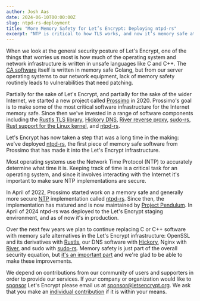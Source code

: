 ```yaml
---
author: Josh Aas
date: 2024-06-10T00:00:00Z
slug: ntpd-rs-deployment
title: "More Memory Safety for Let’s Encrypt: Deploying ntpd-rs"
excerpt: "NTP is critical to how TLS works, and now it’s memory safe at Let’s Encrypt."
---
```


When we look at the general security posture of Let's Encrypt, one of the things that worries us most is how much of the operating system and network infrastructure is written in unsafe languages like C and C++. The [CA software](https://github.com/letsencrypt/boulder) itself is written in memory safe Golang, but from our server operating systems to our network equipment, lack of memory safety routinely leads to vulnerabilities that need patching.

Partially for the sake of Let's Encrypt, and partially for the sake of the wider Internet, we started a new project called [Prossimo](https://www.memorysafety.org/) in 2020. Prossimo's goal is to make some of the most critical software infrastructure for the Internet memory safe. Since then we've invested in a range of software components including the [Rustls TLS library](https://github.com/rustls/rustls/), [Hickory DNS](https://github.com/hickory-dns/hickory-dns), [River reverse proxy](https://github.com/memorysafety/river), [sudo-rs](https://github.com/memorysafety/sudo-rs), [Rust support for the Linux kernel](https://rust-for-linux.com/), and [ntpd-rs](https://github.com/pendulum-project/ntpd-rs).

Let's Encrypt has now taken a step that was a long time in the making: we've deployed [ntpd-rs](https://github.com/pendulum-project/ntpd-rs), the first piece of memory safe software from Prossimo that has made it into the Let's Encrypt infrastructure.

Most operating systems use the Network Time Protocol (NTP) to accurately determine what time it is. Keeping track of time is a critical task for an operating system, and since it involves interacting with the Internet it's important to make sure NTP implementations are secure.

In April of 2022, Prossimo started work on a memory safe and generally more secure [NTP](https://en.wikipedia.org/wiki/Network_Time_Protocol) implementation called [ntpd-rs](https://github.com/pendulum-project/ntpd-rs). Since then, the implementation has matured and is now maintained by [Project Pendulum](https://github.com/pendulum-project). In April of 2024 ntpd-rs was deployed to the Let's Encrypt staging environment, and as of now it's in production.

Over the next few years we plan to continue replacing C or C++ software with memory safe alternatives in the Let's Encrypt infrastructure: OpenSSL and its derivatives with [Rustls](https://www.memorysafety.org/initiative/rustls/), our DNS software with [Hickory](https://www.memorysafety.org/initiative/dns/), Nginx with [River](https://www.memorysafety.org/initiative/reverse-proxy/), and sudo with [sudo-rs](https://www.memorysafety.org/initiative/sudo-su/). Memory safety is just part of the overall security equation, but [it's an important part](https://www.whitehouse.gov/oncd/briefing-room/2024/02/26/press-release-technical-report/) and we're glad to be able to make these improvements.

We depend on contributions from our community of users and supporters in order to provide our services. If your company or organization would like to [sponsor](https://www.abetterinternet.org/sponsor/) Let's Encrypt please email us at <sponsor@letsencrypt.org>. We ask that you make an [individual contribution](https://letsencrypt.org/donate/) if it is within your means.